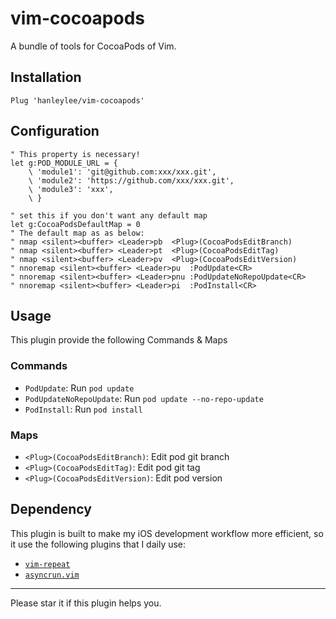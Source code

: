 # vim-cocoapods

A bundle of tools for CocoaPods of Vim.

## Installation

```vim
Plug 'hanleylee/vim-cocoapods'
```

## Configuration

```vim
" This property is necessary!
let g:POD_MODULE_URL = {
    \ 'module1': 'git@github.com:xxx/xxx.git', 
    \ 'module2': 'https://github.com/xxx/xxx.git', 
    \ 'module3': 'xxx', 
    \ }

" set this if you don't want any default map
let g:CocoaPodsDefaultMap = 0
" The default map as as below:
" nmap <silent><buffer> <Leader>pb  <Plug>(CocoaPodsEditBranch)
" nmap <silent><buffer> <Leader>pt  <Plug>(CocoaPodsEditTag)
" nmap <silent><buffer> <Leader>pv  <Plug>(CocoaPodsEditVersion)
" nnoremap <silent><buffer> <Leader>pu  :PodUpdate<CR>
" nnoremap <silent><buffer> <Leader>pnu :PodUpdateNoRepoUpdate<CR>
" nnoremap <silent><buffer> <Leader>pi  :PodInstall<CR>
```

## Usage

This plugin provide the following Commands & Maps

### Commands

- `PodUpdate`: Run `pod update`
- `PodUpdateNoRepoUpdate`: Run `pod update --no-repo-update`
- `PodInstall`: Run `pod install`

### Maps

- `<Plug>(CocoaPodsEditBranch)`: Edit pod git branch
- `<Plug>(CocoaPodsEditTag)`: Edit pod git tag
- `<Plug>(CocoaPodsEditVersion)`: Edit pod version

## Dependency

This plugin is built to make my iOS development workflow more efficient, so it use the following plugins that I daily use:

- [`vim-repeat`](https://github.com/tpope/vim-repeat)
- [`asyncrun.vim`](https://github.com/skywind3000/asyncrun.vim)

---

Please star it if this plugin helps you.
